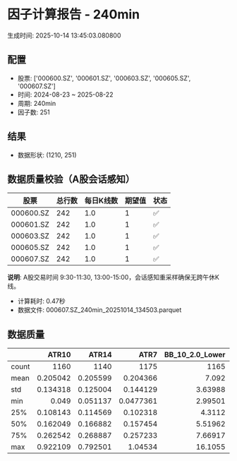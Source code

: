# 因子计算报告 - 240min

生成时间: 2025-10-14 13:45:03.080800

## 配置

- 股票: ['000600.SZ', '000601.SZ', '000603.SZ', '000605.SZ', '000607.SZ']
- 时间: 2024-08-23 ~ 2025-08-22
- 周期: 240min
- 因子数: 251

## 结果

- 数据形状: (1210, 251)

## 数据质量校验（A股会话感知）

| 股票 | 总行数 | 每日K线数 | 期望值 | 状态 |
|------|--------|----------|--------|------|
| 000600.SZ | 242 | 1.0 | 1 | ✅ |
| 000601.SZ | 242 | 1.0 | 1 | ✅ |
| 000603.SZ | 242 | 1.0 | 1 | ✅ |
| 000605.SZ | 242 | 1.0 | 1 | ✅ |
| 000607.SZ | 242 | 1.0 | 1 | ✅ |

**说明**: A股交易时间 9:30-11:30, 13:00-15:00，会话感知重采样确保无跨午休K线。
- 计算耗时: 0.47秒
- 数据文件: 000607.SZ_240min_20251014_134503.parquet

## 数据质量

|       |       ATR10 |       ATR14 |         ATR7 |   BB_10_2.0_Lower |   BB_10_2.0_Middle |   BB_10_2.0_Upper |   BB_10_2.0_Width |   BB_15_2.0_Lower |   BB_15_2.0_Middle |   BB_15_2.0_Upper |   BB_15_2.0_Width |   BB_20_2.0_Lower |   BB_20_2.0_Middle |   BB_20_2.0_Upper |   BB_20_2.0_Width |    BOLB_20 |     CCI10 |     CCI14 |     CCI20 |      EMA12 |      EMA15 |      EMA20 |       EMA3 |       EMA5 |       EMA8 |    FIXLB10 |     FIXLB3 |     FIXLB5 |     FIXLB8 |     FMAX10 |     FMAX15 |     FMAX20 |      FMAX5 |    FMEAN10 |    FMEAN15 |    FMEAN20 |     FMEAN5 |     FMIN10 |     FMIN15 |     FMIN20 |      FMIN5 |     FSTD10 |     FSTD15 |     FSTD20 |      FSTD5 |    LEXLB10 |     LEXLB3 |     LEXLB5 |     LEXLB8 |       MA10 |       MA15 |       MA20 |        MA3 |        MA5 |        MA8 |         MACD |   MACD_12_26_9 |   MACD_6_13_4 |   MACD_8_17_5 |     MACD_HIST |   MACD_SIGNAL |   MEANLB10 |    MEANLB3 |    MEANLB5 |    MEANLB8 |       MSTD10 |       MSTD15 |        MSTD5 |    Momentum1 |   Momentum10 |   Momentum12 |   Momentum15 |   Momentum20 |    Momentum3 |    Momentum5 |    Momentum8 |               OBV |   OBV_SMA10 |   OBV_SMA15 |   OBV_SMA20 |   OBV_SMA5 |   Position10 |   Position12 |   Position15 |   Position20 |   Position25 |   Position30 |   Position5 |   Position8 |       RAND |     RANDNX |      RANDX |      RPROB |    RPROBCX |    RPROBNX |     RPROBX |       RSI |     RSI10 |     RSI14 |      RSI7 |       STCX |       STOCH |   STOCH_10_14 |   STOCH_14_20 |   STOCH_7_10 |        STX |   TA_ADXR_14 |   TA_ADX_14 |   TA_APO_fastperiod12_matype0_slowperiod26 |   TA_AROONOSC_14 |   TA_AROON_14_down |   TA_AROON_14_up |   TA_CCI_14 |   TA_CDL2CROWS |   TA_CDL3BLACKCROWS |   TA_CDL3INSIDE |   TA_CDL3LINESTRIKE |   TA_CDL3OUTSIDE |   TA_CDL3STARSINSOUTH |   TA_CDL3WHITESOLDIERS |   TA_CDLABANDONEDBABY |   TA_CDLADVANCEBLOCK |   TA_CDLBELTHOLD |   TA_CDLBREAKAWAY |   TA_CDLCLOSINGMARUBOZU |   TA_CDLCONCEALBABYSWALL |   TA_CDLCOUNTERATTACK |   TA_CDLDARKCLOUDCOVER |   TA_CDLDOJI |   TA_CDLDOJISTAR |   TA_CDLDRAGONFLYDOJI |   TA_CDLENGULFING |   TA_CDLEVENINGDOJISTAR |   TA_CDLEVENINGSTAR |   TA_CDLGAPSIDESIDEWHITE |   TA_CDLGRAVESTONEDOJI |   TA_CDLHAMMER |   TA_CDLHANGINGMAN |   TA_CDLHARAMI |   TA_CDLHARAMICROSS |   TA_CDLHIGHWAVE |   TA_CDLHIKKAKE |   TA_CDLHOMINGPIGEON |   TA_CDLIDENTICAL3CROWS |   TA_CDLINNECK |   TA_CDLINVERTEDHAMMER |   TA_CDLKICKING |   TA_CDLKICKINGBYLENGTH |   TA_CDLLADDERBOTTOM |   TA_CDLLONGLEGGEDDOJI |   TA_CDLLONGLINE |   TA_CDLMARUBOZU |   TA_CDLMATCHINGLOW |   TA_CDLMATHOLD |   TA_CDLMORNINGDOJISTAR |   TA_CDLMORNINGSTAR |   TA_CDLONNECK |   TA_CDLPIERCING |   TA_CDLRICKSHAWMAN |   TA_CDLRISEFALL3METHODS |   TA_CDLSEPARATINGLINES |   TA_CDLSHOOTINGSTAR |   TA_CDLSHORTLINE |   TA_CDLSPINNINGTOP |   TA_CDLSTALLEDPATTERN |   TA_CDLSTICKSANDWICH |   TA_CDLTAKURI |   TA_CDLTASUKIGAP |   TA_CDLTHRUSTING |   TA_CDLTRISTAR |   TA_CDLUNIQUE3RIVER |   TA_CDLUPSIDEGAP2CROWS |   TA_CDLXSIDEGAP3METHODS |   TA_DEMA_10 |   TA_DEMA_20 |   TA_DEMA_5 |   TA_DX_14 |   TA_EMA_10 |   TA_EMA_20 |   TA_EMA_30 |   TA_EMA_5 |   TA_EMA_60 |   TA_KAMA_10 |   TA_KAMA_20 |   TA_MFI_14 |   TA_MIDPRICE_10 |   TA_MIDPRICE_20 |   TA_MIDPRICE_5 |   TA_MOM_10 |   TA_ROCP_10 |   TA_ROCR100_10 |   TA_ROCR_10 |   TA_ROC_10 |   TA_RSI_14 |     TA_SAR |   TA_SMA_10 |   TA_SMA_20 |   TA_SMA_30 |   TA_SMA_5 |   TA_SMA_60 |   TA_STOCHF_D |   TA_STOCHF_K |   TA_STOCHRSI_fastd_period3_fastk_period5_timeperiod14_D |   TA_STOCHRSI_fastd_period3_fastk_period5_timeperiod14_K |   TA_STOCH_D |   TA_STOCH_K |   TA_T3_10 |   TA_T3_20 |    TA_T3_5 |   TA_TEMA_10 |   TA_TEMA_20 |   TA_TEMA_5 |   TA_TRIMA_10 |   TA_TRIMA_20 |   TA_TRIMA_5 |   TA_TRIX_14 |   TA_ULTOSC_timeperiod17_timeperiod214_timeperiod328 |   TA_WILLR_14 |   TA_WMA_10 |   TA_WMA_20 |   TA_WMA_5 |   TRENDLB10 |     TRENDLB3 |     TRENDLB5 |    TRENDLB8 |     Trend10 |     Trend12 |     Trend15 |     Trend20 |     Trend25 |       Trend5 |      Trend8 |     VWAP10 |     VWAP15 |     VWAP20 |     VWAP25 |     VWAP30 |   Volume_Momentum10 |   Volume_Momentum15 |   Volume_Momentum20 |   Volume_Momentum25 |   Volume_Momentum30 |   Volume_Ratio10 |   Volume_Ratio15 |   Volume_Ratio20 |   Volume_Ratio25 |   Volume_Ratio30 |   WILLR14 |   WILLR18 |   WILLR21 |    WILLR9 |
|:------|------------:|------------:|-------------:|------------------:|-------------------:|------------------:|------------------:|------------------:|-------------------:|------------------:|------------------:|------------------:|-------------------:|------------------:|------------------:|-----------:|----------:|----------:|----------:|-----------:|-----------:|-----------:|-----------:|-----------:|-----------:|-----------:|-----------:|-----------:|-----------:|-----------:|-----------:|-----------:|-----------:|-----------:|-----------:|-----------:|-----------:|-----------:|-----------:|-----------:|-----------:|-----------:|-----------:|-----------:|-----------:|-----------:|-----------:|-----------:|-----------:|-----------:|-----------:|-----------:|-----------:|-----------:|-----------:|-------------:|---------------:|--------------:|--------------:|--------------:|--------------:|-----------:|-----------:|-----------:|-----------:|-------------:|-------------:|-------------:|-------------:|-------------:|-------------:|-------------:|-------------:|-------------:|-------------:|-------------:|------------------:|------------:|------------:|------------:|-----------:|-------------:|-------------:|-------------:|-------------:|-------------:|-------------:|------------:|------------:|-----------:|-----------:|-----------:|-----------:|-----------:|-----------:|-----------:|----------:|----------:|----------:|----------:|-----------:|------------:|--------------:|--------------:|-------------:|-----------:|-------------:|------------:|-------------------------------------------:|-----------------:|-------------------:|-----------------:|------------:|---------------:|--------------------:|----------------:|--------------------:|-----------------:|----------------------:|-----------------------:|----------------------:|---------------------:|-----------------:|------------------:|------------------------:|-------------------------:|----------------------:|-----------------------:|-------------:|-----------------:|----------------------:|------------------:|------------------------:|--------------------:|-------------------------:|-----------------------:|---------------:|-------------------:|---------------:|--------------------:|-----------------:|----------------:|---------------------:|------------------------:|---------------:|-----------------------:|----------------:|------------------------:|---------------------:|-----------------------:|-----------------:|-----------------:|--------------------:|----------------:|------------------------:|--------------------:|---------------:|-----------------:|--------------------:|-------------------------:|------------------------:|---------------------:|------------------:|--------------------:|-----------------------:|----------------------:|---------------:|------------------:|------------------:|----------------:|---------------------:|------------------------:|-------------------------:|-------------:|-------------:|------------:|-----------:|------------:|------------:|------------:|-----------:|------------:|-------------:|-------------:|------------:|-----------------:|-----------------:|----------------:|------------:|-------------:|----------------:|-------------:|------------:|------------:|-----------:|------------:|------------:|------------:|-----------:|------------:|--------------:|--------------:|---------------------------------------------------------:|---------------------------------------------------------:|-------------:|-------------:|-----------:|-----------:|-----------:|-------------:|-------------:|------------:|--------------:|--------------:|-------------:|-------------:|-----------------------------------------------------:|--------------:|------------:|------------:|-----------:|------------:|-------------:|-------------:|------------:|------------:|------------:|------------:|------------:|------------:|-------------:|------------:|-----------:|-----------:|-----------:|-----------:|-----------:|--------------------:|--------------------:|--------------------:|--------------------:|--------------------:|-----------------:|-----------------:|-----------------:|-----------------:|-----------------:|----------:|----------:|----------:|----------:|
| count | 1160        | 1140        | 1175         |        1165       |         1165       |        1165       |        1165       |        1140       |         1140       |        1140       |        1140       |        1115       |         1115       |        1115       |        1115       | 1210       | 1120      | 1080      | 1020      | 1210       | 1210       | 1210       | 1210       | 1210       | 1210       | 1210       | 1210       | 1210       | 1210       | 1165       | 1140       | 1115       | 1190       | 1210       | 1210       | 1210       | 1210       | 1210       | 1210       | 1210       | 1210       | 1210       | 1210       | 1210       | 1210       | 1210       | 1210       | 1210       | 1210       | 1165       | 1140       | 1115       | 1200       | 1190       | 1175       | 1045         |   1045         |  1135         |  1110         | 1045          |  1045         | 1210       | 1210       | 1210       | 1210       | 1165         | 1140         | 1190         | 1160         | 1160         | 1160         | 1160         | 1160         | 1160         | 1160         | 1160         |    1210           |  1165       |  1140       |  1115       | 1190       |  1165        |  1155        |  1140        |  1115        |  1090        |  1065        | 1190        | 1175        | 1210       | 1210       | 1210       | 1210       | 1210       | 1210       | 1210       | 1140      | 1160      | 1140      | 1175      | 1210       | 1125        |    1035       |     955       |    1090      | 1210       |   1075       |  1075       |                                 1155       |       1210       |         1210       |       1210       |   1080      |           1210 |                1210 |     1210        |                1210 |      1210        |            1195       |           1210         |           1210        |          1210        |       1210       |              1210 |              1210       |                     1210 |           1210        |            1210        |    1210      |      1210        |            1210       |       1210        |            1210         |         1210        |              1210        |            1210        |     1210       |          1210      |     1210       |        1210         |       1210       |     1210        |          1210        |                    1210 |    1210        |            1210        |            1210 |                    1210 |         1210         |              1210      |      1210        |      1210        |         1210        |            1210 |             1210        |         1210        |    1210        |      1210        |           1210      |                     1210 |             1210        |          1210        |        1210       |          1210       |            1210        |                  1210 |     1210       |      1210         |       1210        |    1210         |         1210         |                    1210 |             1210         |   1210       |   1210       |  1210       | 1210       |  1210       |  1210       |  1210       | 1210       |  1210       |   1165       |   1115       |  1210       |       1210       |       1210       |      1210       |  1210       |   1210       |      1210       |   1210       |  1160       |   1140      | 1210       |  1165       |  1115       |  1065       | 1190       |   915       |    1210       |    1210       |                                               1210       |                                               1210       |   1210       |   1210       | 1210       | 1210       | 1210       |   1210       |   1210       |  1210       |    1165       |    1115       |   1190       |   1210       |                                           1210       |     1145      |  1165       |  1115       | 1190       | 1165        | 1200         | 1190         | 1175        | 1165        | 1155        | 1140        | 1115        | 1090        | 1190         | 1175        | 1115       | 1115       | 1115       | 1115       | 1115       |        1160         |        1160         |        1160         |        1160         |        1160         |       1210       |       1210       |       1210       |       1210       |       1210       | 1145      | 1125      | 1110      | 1170      |
| mean  |    0.205042 |    0.205599 |    0.204366  |           7.092   |            7.13827 |           7.18454 |           7.13827 |           7.09098 |            7.14983 |           7.20868 |           7.14983 |           7.09258 |            7.16242 |           7.23226 |           7.16242 |    7.1208  |   21.6121 |   22.6268 |   22.4611 |    7.05257 |    7.03416 |    7.00361 |    7.10803 |    7.09557 |    7.07711 |    7.1208  |    7.1208  |    7.1208  |    7.1208  |    7.13827 |    7.14983 |    7.16242 |    7.12772 |    7.1208  |    7.1208  |    7.1208  |    7.1208  |    7.1208  |    7.1208  |    7.1208  |    7.1208  |    7.1208  |    7.1208  |    7.1208  |    7.1208  |    7.1208  |    7.1208  |    7.1208  |    7.1208  |    7.13827 |    7.14983 |    7.16242 |    7.12396 |    7.12772 |    7.13391 |    0.0906582 |      0.0906582 |     0.0467364 |     0.0612951 |   -0.00514062 |     0.0957988 |    7.1208  |    7.1208  |    7.1208  |    7.1208  |    0.243862  |    0.304574  |    0.169471  |    0.0252391 |    0.0252391 |    0.0252391 |    0.0252391 |    0.0252391 |    0.0252391 |    0.0252391 |    0.0252391 |       1.51704e+06 |     7.13827 |     7.14983 |     7.16242 |    7.12772 |     0.524246 |     0.527549 |     0.533292 |     0.543241 |     0.54093  |     0.539034 |    0.523548 |    0.523282 |    7.1208  |    7.1208  |    7.1208  |    7.1208  |    7.1208  |    7.1208  |    7.1208  |   54.2039 |   53.9142 |   54.2039 |   53.6228 |    7.1208  |   53.2976   |      51.6222  |      51.2395  |      52.378  |    7.1208  |     22.8122  |    22.8122  |                                    7.14279 |          7.1208  |            7.1208  |          7.1208  |     22.6268 |              0 |                   0 |        0.247934 |                   0 |         0.578512 |              53.0447  |              0.0826446 |              0.165289 |            -0.165289 |         -2.89256 |                 0 |                 2.89256 |                        0 |              0.165289 |              -0.330579 |      17.6033 |        -0.330579 |               2.89256 |          0.429752 |              -0.0826446 |           -0.330579 |                 0.247934 |               0.743802 |        3.38843 |            -5.3719 |       -0.14876 |           0.0495868 |          7.60331 |       -0.578512 |             0.743802 |                       0 |      -0.330579 |               0.991736 |               0 |                       0 |            0.0826446 |                14.4628 |         0.909091 |         0.495868 |            0.743802 |               0 |                0.165289 |            0.661157 |      -0.578512 |         0.330579 |              9.2562 |                        0 |               -0.247934 |            -0.743802 |           5.04132 |             6.19835 |              -0.165289 |                     0 |        2.80992 |        -0.0826446 |         -0.826446 |      -0.0826446 |            0.0826446 |                       0 |               -0.0826446 |      7.06484 |      7.00361 |     7.09557 |    7.1208  |     7.06484 |     7.00361 |     6.94366 |    7.09557 |     6.77657 |      7.13827 |      7.16242 |     7.1208  |          7.1208  |          7.1208  |         7.1208  |     7.1208  |      7.1208  |         7.1208  |      7.1208  |     2.52391 |     54.2039 |    7.1208  |     7.13827 |     7.16242 |     7.18175 |    7.12772 |     7.19927 |       7.1208  |       7.1208  |                                                  7.1208  |                                                  7.1208  |      7.1208  |      7.1208  |    7.1208  |    7.1208  |    7.1208  |      7.06484 |      7.00361 |     7.09557 |       7.13827 |       7.16242 |      7.12772 |      7.1208  |                                              7.1208  |      -46.9255 |     7.13827 |     7.16242 |    7.12772 |    0.194495 |    0.0631141 |    0.0927528 |    0.151    |    0.194495 |    0.237448 |    0.303078 |    0.397335 |    0.418866 |    0.0927528 |    0.151    |    7.24919 |    7.24919 |    7.24919 |    7.24919 |    7.24919 |           0.0252391 |           0.0252391 |           0.0252391 |           0.0252391 |           0.0252391 |          7.1208  |          7.1208  |          7.1208  |          7.1208  |          7.1208  |  -46.9255 |  -45.857  |  -45.6555 |  -47.6136 |
| std   |    0.134318 |    0.125004 |    0.144129  |           3.63988 |            3.66266 |           3.68595 |           3.66266 |           3.62546 |            3.65375 |           3.68275 |           3.65375 |           3.61253 |            3.645   |           3.67834 |           3.645   |    3.68204 |   88.8276 |   86.3257 |   86.614  |    3.63487 |    3.62368 |    3.60588 |    3.67179 |    3.6629  |    3.65048 |    3.68204 |    3.68204 |    3.68204 |    3.68204 |    3.66266 |    3.65375 |    3.645   |    3.67236 |    3.68204 |    3.68204 |    3.68204 |    3.68204 |    3.68204 |    3.68204 |    3.68204 |    3.68204 |    3.68204 |    3.68204 |    3.68204 |    3.68204 |    3.68204 |    3.68204 |    3.68204 |    3.68204 |    3.66266 |    3.65375 |    3.645   |    3.67688 |    3.67236 |    3.6663  |    0.24401   |      0.24401   |     0.194416  |     0.209275  |    0.089673   |     0.226491  |    3.68204 |    3.68204 |    3.68204 |    3.68204 |    0.258803  |    0.300872  |    0.196408  |    0.107582  |    0.107582  |    0.107582  |    0.107582  |    0.107582  |    0.107582  |    0.107582  |    0.107582  |       1.01837e+06 |     3.66266 |     3.65375 |     3.645   |    3.67236 |     0.324143 |     0.321989 |     0.317302 |     0.311957 |     0.300437 |     0.294965 |    0.329401 |    0.326058 |    3.68204 |    3.68204 |    3.68204 |    3.68204 |    3.68204 |    3.68204 |    3.68204 |   11.0731 |   13.5293 |   11.0731 |   16.45   |    3.68204 |   29.8498   |      20.3042  |      18.912   |      20.4814 |    3.68204 |      9.46365 |     9.46365 |                                    3.6592  |          3.68204 |            3.68204 |          3.68204 |     86.3257 |              0 |                   0 |       11.1359   |                   0 |         9.52099  |              25.1581  |              2.8748    |              4.0639   |             4.0639   |         38.3691  |                 0 |                33.5379  |                        0 |              4.0639   |               5.74246  |      38.1006 |        15.749    |              16.7667  |         18.9679   |               2.8748    |            5.74246  |                 6.42612  |               8.59581  |       18.1006  |            22.5556 |       22.6524  |          15.0982    |         34.3924  |       31.891    |             8.59581  |                       0 |       5.74246  |               9.91318  |               0 |                       0 |            2.8748    |                35.1871 |        41.7662   |        20.7331   |            8.59581  |               0 |                4.0639   |            8.10758  |       7.5871   |         5.74246  |             28.9937 |                        0 |                6.42612  |             8.59581  |          43.2284  |            40.911   |               4.0639   |                     0 |       16.5325  |         2.8748    |          9.05701  |       7.6087    |            2.8748    |                       0 |                2.8748    |      3.64256 |      3.60588 |     3.6629  |    3.68204 |     3.64256 |     3.60588 |     3.57305 |    3.6629  |     3.48887 |      3.66266 |      3.645   |     3.68204 |          3.68204 |          3.68204 |         3.68204 |     3.68204 |      3.68204 |         3.68204 |      3.68204 |    10.7582  |     11.0731 |    3.68204 |     3.66266 |     3.645   |     3.62648 |    3.67236 |     3.5711  |       3.68204 |       3.68204 |                                                  3.68204 |                                                  3.68204 |      3.68204 |      3.68204 |    3.68204 |    3.68204 |    3.68204 |      3.64256 |      3.60588 |     3.6629  |       3.66266 |       3.645   |      3.67236 |      3.68204 |                                              3.68204 |       31.9317 |     3.66266 |     3.645   |    3.67236 |    1.18812  |    0.862703  |    1.03016   |    1.14069  |    1.18812  |    1.22549  |    1.25658  |    1.28683  |    1.26766  |    1.03016   |    1.14069  |    3.66888 |    3.66888 |    3.66888 |    3.66888 |    3.66888 |           0.107582  |           0.107582  |           0.107582  |           0.107582  |           0.107582  |          3.68204 |          3.68204 |          3.68204 |          3.68204 |          3.68204 |   31.9317 |   31.426  |   31.0114 |   32.5492 |
| min   |    0.049    |    0.051137 |    0.0477361 |           2.99501 |            3.011   |           3.02699 |           3.011   |           3.01313 |            3.02733 |           3.04154 |           3.02733 |           3.0223  |            3.0355  |           3.0487  |           3.0355  |    2.88    | -310.853  | -207.837  | -257.367  |    2.92361 |    2.92484 |    2.9261  |    2.9075  |    2.91556 |    2.92062 |    2.88    |    2.88    |    2.88    |    2.88    |    3.011   |    3.02733 |    3.0355  |    2.938   |    2.88    |    2.88    |    2.88    |    2.88    |    2.88    |    2.88    |    2.88    |    2.88    |    2.88    |    2.88    |    2.88    |    2.88    |    2.88    |    2.88    |    2.88    |    2.88    |    3.011   |    3.02733 |    3.0355  |    2.91667 |    2.938   |    2.99625 |   -0.378777  |     -0.378777  |    -0.729087  |    -0.568962  |   -0.434817   |    -0.321852  |    2.88    |    2.88    |    2.88    |    2.88    |    0.0287518 |    0.0348056 |    0         |   -0.326681  |   -0.326681  |   -0.326681  |   -0.326681  |   -0.326681  |   -0.326681  |   -0.326681  |   -0.326681  | -374886           |     3.011   |     3.02733 |     3.0355  |    2.938   |     0        |     0        |     0        |     0        |     0        |     0        |    0        |    0        |    2.88    |    2.88    |    2.88    |    2.88    |    2.88    |    2.88    |    2.88    |   20.5965 |   16.4926 |   20.5965 |   13.7048 |    2.88    |    0.862573 |       8.98584 |       6.24983 |       5.521  |    2.88    |      7.32513 |     7.32513 |                                    3.01667 |          2.88    |            2.88    |          2.88    |   -207.837  |              0 |                   0 |     -100        |                   0 |      -100        |               1.98804 |              0         |              0        |          -100        |       -100       |                 0 |              -100       |                        0 |              0        |            -100        |       0      |      -100        |               0       |       -100        |            -100         |         -100        |              -100        |               0        |        0       |          -100      |     -100       |        -100         |       -100       |     -200        |             0        |                       0 |    -100        |               0        |               0 |                       0 |            0         |                 0      |      -100        |      -100        |            0        |               0 |                0        |            0        |    -100        |         0        |              0      |                        0 |             -100        |          -100        |        -100       |          -100       |            -100        |                     0 |        0       |      -100         |       -100        |    -100         |            0         |                       0 |             -100         |      2.9224  |      2.9261  |     2.91556 |    2.88    |     2.9224  |     2.9261  |     2.92738 |    2.91556 |     2.92868 |      3.011   |      3.0355  |     2.88    |          2.88    |          2.88    |         2.88    |     2.88    |      2.88    |         2.88    |      2.88    |   -32.6681  |     20.5965 |    2.88    |     3.011   |     3.0355  |     3.20067 |    2.938   |     3.50117 |       2.88    |       2.88    |                                                  2.88    |                                                  2.88    |      2.88    |      2.88    |    2.88    |    2.88    |    2.88    |      2.9224  |      2.9261  |     2.91556 |       3.011   |       3.0355  |      2.938   |      2.88    |                                              2.88    |     -100      |     3.011   |     3.0355  |    2.938   |   -2.63719  |   -1.1547    |   -1.76871   |   -2.30596  |   -2.63719  |   -2.77409  |   -2.89406  |   -2.94549  |   -3.3357   |   -1.76871   |   -2.30596  |    3.04279 |    3.04279 |    3.04279 |    3.04279 |    3.04279 |          -0.326681  |          -0.326681  |          -0.326681  |          -0.326681  |          -0.326681  |          2.88    |          2.88    |          2.88    |          2.88    |          2.88    | -100      | -100      | -100      | -100      |
| 25%   |    0.108143 |    0.114569 |    0.102318  |           4.3112  |            4.328   |           4.34427 |           4.328   |           4.28867 |            4.31917 |           4.34469 |           4.31917 |           4.26443 |            4.29825 |           4.32821 |           4.29825 |    4.3225  |  -41.0675 |  -36.641  |  -37.1479 |    4.28703 |    4.26937 |    4.24575 |    4.31904 |    4.3187  |    4.30905 |    4.3225  |    4.3225  |    4.3225  |    4.3225  |    4.328   |    4.31917 |    4.29825 |    4.326   |    4.3225  |    4.3225  |    4.3225  |    4.3225  |    4.3225  |    4.3225  |    4.3225  |    4.3225  |    4.3225  |    4.3225  |    4.3225  |    4.3225  |    4.3225  |    4.3225  |    4.3225  |    4.3225  |    4.328   |    4.31917 |    4.29825 |    4.32583 |    4.326   |    4.32688 |   -0.039213  |     -0.039213  |    -0.0432558 |    -0.0421098 |   -0.0407222  |    -0.0308135 |    4.3225  |    4.3225  |    4.3225  |    4.3225  |    0.0899444 |    0.117642  |    0.0601664 |   -0.0304939 |   -0.0304939 |   -0.0304939 |   -0.0304939 |   -0.0304939 |   -0.0304939 |   -0.0304939 |   -0.0304939 |  755277           |     4.328   |     4.31917 |     4.29825 |    4.326   |     0.208511 |     0.22967  |     0.24052  |     0.267261 |     0.286045 |     0.30137  |    0.209446 |    0.208422 |    4.3225  |    4.3225  |    4.3225  |    4.3225  |    4.3225  |    4.3225  |    4.3225  |   46.3842 |   44.4018 |   46.3842 |   41.705  |    4.3225  |   25.2525   |      37.0528  |      38.8809  |      36.3612 |    4.3225  |     15.66    |    15.66    |                                    4.32625 |          4.3225  |            4.3225  |          4.3225  |    -36.641  |              0 |                   0 |        0        |                   0 |         0        |              31.8852  |              0         |              0        |             0        |          0       |                 0 |                 0       |                        0 |              0        |               0        |       0      |         0        |               0       |          0        |               0         |            0        |                 0        |               0        |        0       |             0      |        0       |           0         |          0       |        0        |             0        |                       0 |       0        |               0        |               0 |                       0 |            0         |                 0      |         0        |         0        |            0        |               0 |                0        |            0        |       0        |         0        |              0      |                        0 |                0        |             0        |           0       |             0       |               0        |                     0 |        0       |         0         |          0        |       0         |            0         |                       0 |                0         |      4.2998  |      4.24575 |     4.3187  |    4.3225  |     4.2998  |     4.24575 |     4.19528 |    4.3187  |     4.08566 |      4.328   |      4.29825 |     4.3225  |          4.3225  |          4.3225  |         4.3225  |     4.3225  |      4.3225  |         4.3225  |      4.3225  |    -3.04939 |     46.3842 |    4.3225  |     4.328   |     4.29825 |     4.25467 |    4.326   |     4.17942 |       4.3225  |       4.3225  |                                                  4.3225  |                                                  4.3225  |      4.3225  |      4.3225  |    4.3225  |    4.3225  |    4.3225  |      4.2998  |      4.24575 |     4.3187  |       4.328   |       4.29825 |      4.326   |      4.3225  |                                              4.3225  |      -76.5957 |     4.328   |     4.29825 |    4.326   |   -0.809291 |   -0.83205   |   -0.85984   |   -0.835463 |   -0.809291 |   -0.743438 |   -0.693743 |   -0.602214 |   -0.586525 |   -0.85984   |   -0.835463 |    4.34741 |    4.34741 |    4.34741 |    4.34741 |    4.34741 |          -0.0304939 |          -0.0304939 |          -0.0304939 |          -0.0304939 |          -0.0304939 |          4.3225  |          4.3225  |          4.3225  |          4.3225  |          4.3225  |  -76.5957 |  -74.1379 |  -72.8547 |  -79.6267 |
| 50%   |    0.162049 |    0.166882 |    0.157454  |           5.51962 |            5.577   |           5.63797 |           5.577   |           5.51228 |            5.57533 |           5.64282 |           5.57533 |           5.51575 |            5.582   |           5.641   |           5.582   |    5.575   |   16.6635 |   14.391  |   14.8399 |    5.45919 |    5.44192 |    5.42322 |    5.56827 |    5.5358  |    5.49896 |    5.575   |    5.575   |    5.575   |    5.575   |    5.577   |    5.57533 |    5.582   |    5.58    |    5.575   |    5.575   |    5.575   |    5.575   |    5.575   |    5.575   |    5.575   |    5.575   |    5.575   |    5.575   |    5.575   |    5.575   |    5.575   |    5.575   |    5.575   |    5.575   |    5.577   |    5.57533 |    5.582   |    5.57667 |    5.58    |    5.5525  |    0.0573712 |      0.0573712 |     0.0320278 |     0.0397539 |   -0.00103065 |     0.0667138 |    5.575   |    5.575   |    5.575   |    5.575   |    0.150144  |    0.193772  |    0.101242  |    0.013836  |    0.013836  |    0.013836  |    0.013836  |    0.013836  |    0.013836  |    0.013836  |    0.013836  |       1.36076e+06 |     5.577   |     5.57533 |     5.582   |    5.58    |     0.559524 |     0.552941 |     0.557696 |     0.58427  |     0.586603 |     0.566667 |    0.545454 |    0.553957 |    5.575   |    5.575   |    5.575   |    5.575   |    5.575   |    5.575   |    5.575   |   53.7472 |   53.6706 |   53.7472 |   53.5294 |    5.575   |   57.81     |      55.1796  |      53.8873  |      54.6915 |    5.575   |     21.0721  |    21.0721  |                                    5.585   |          5.575   |            5.575   |          5.575   |     14.391  |              0 |                   0 |        0        |                   0 |         0        |              53.1443  |              0         |              0        |             0        |          0       |                 0 |                 0       |                        0 |              0        |               0        |       0      |         0        |               0       |          0        |               0         |            0        |                 0        |               0        |        0       |             0      |        0       |           0         |          0       |        0        |             0        |                       0 |       0        |               0        |               0 |                       0 |            0         |                 0      |         0        |         0        |            0        |               0 |                0        |            0        |       0        |         0        |              0      |                        0 |                0        |             0        |           0       |             0       |               0        |                     0 |        0       |         0         |          0        |       0         |            0         |                       0 |                0         |      5.47489 |      5.42322 |     5.5358  |    5.575   |     5.47489 |     5.42322 |     5.40311 |    5.5358  |     5.32944 |      5.577   |      5.582   |     5.575   |          5.575   |          5.575   |         5.575   |     5.575   |      5.575   |         5.575   |      5.575   |     1.3836  |     53.7472 |    5.575   |     5.577   |     5.582   |     5.54933 |    5.58    |     5.55617 |       5.575   |       5.575   |                                                  5.575   |                                                  5.575   |      5.575   |      5.575   |    5.575   |    5.575   |    5.575   |      5.47489 |      5.42322 |     5.5358  |       5.577   |       5.582   |      5.58    |      5.575   |                                              5.575   |      -44.6809 |     5.577   |     5.582   |    5.58    |    0.28209  |    0.102758  |    0.147485  |    0.217479 |    0.28209  |    0.290337 |    0.320803 |    0.430952 |    0.503529 |    0.147485  |    0.217479 |    5.70734 |    5.70734 |    5.70734 |    5.70734 |    5.70734 |           0.013836  |           0.013836  |           0.013836  |           0.013836  |           0.013836  |          5.575   |          5.575   |          5.575   |          5.575   |          5.575   |  -44.6809 |  -42.2222 |  -41.5097 |  -44.9359 |
| 75%   |    0.262542 |    0.268887 |    0.257233  |           7.66917 |            7.716   |           7.75765 |           7.716   |           7.62019 |            7.6765  |           7.73314 |           7.6765  |           7.59427 |            7.6385  |           7.70991 |           7.6385  |    7.72    |   73.7785 |   74.3088 |   72.7999 |    7.63803 |    7.62876 |    7.61967 |    7.69547 |    7.67498 |    7.65516 |    7.72    |    7.72    |    7.72    |    7.72    |    7.716   |    7.6765  |    7.6385  |    7.708   |    7.72    |    7.72    |    7.72    |    7.72    |    7.72    |    7.72    |    7.72    |    7.72    |    7.72    |    7.72    |    7.72    |    7.72    |    7.72    |    7.72    |    7.72    |    7.72    |    7.716   |    7.6765  |    7.6385  |    7.70917 |    7.708   |    7.705   |    0.162912  |      0.162912  |     0.0923338 |     0.118279  |    0.0275451  |     0.164529  |    7.72    |    7.72    |    7.72    |    7.72    |    0.303784  |    0.390273  |    0.198393  |    0.0635451 |    0.0635451 |    0.0635451 |    0.0635451 |    0.0635451 |    0.0635451 |    0.0635451 |    0.0635451 |       2.25652e+06 |     7.716   |     7.6765  |     7.6385  |    7.708   |     0.819277 |     0.823529 |     0.819939 |     0.822876 |     0.788316 |     0.789474 |    0.840753 |    0.821429 |    7.72    |    7.72    |    7.72    |    7.72    |    7.72    |    7.72    |    7.72    |   60.944  |   62.4252 |   60.944  |   64.1281 |    7.72    |   80.117    |      66.1524  |      65.7645  |      68.3401 |    7.72    |     28.0304  |    28.0304  |                                    7.70333 |          7.72    |            7.72    |          7.72    |     74.3088 |              0 |                   0 |        0        |                   0 |         0        |              72.1437  |              0         |              0        |             0        |          0       |                 0 |                 0       |                        0 |              0        |               0        |       0      |         0        |               0       |          0        |               0         |            0        |                 0        |               0        |        0       |             0      |        0       |           0         |          0       |        0        |             0        |                       0 |       0        |               0        |               0 |                       0 |            0         |                 0      |         0        |         0        |            0        |               0 |                0        |            0        |       0        |         0        |              0      |                        0 |                0        |             0        |           0       |             0       |               0        |                     0 |        0       |         0         |          0        |       0         |            0         |                       0 |                0         |      7.65521 |      7.61967 |     7.67498 |    7.72    |     7.65521 |     7.61967 |     7.63887 |    7.67498 |     7.58361 |      7.716   |      7.6385  |     7.72    |          7.72    |          7.72    |         7.72    |     7.72    |      7.72    |         7.72    |      7.72    |     6.35451 |     60.944  |    7.72    |     7.716   |     7.6385  |     7.62767 |    7.708   |     7.70442 |       7.72    |       7.72    |                                                  7.72    |                                                  7.72    |      7.72    |      7.72    |    7.72    |    7.72    |    7.72    |      7.65521 |      7.61967 |     7.67498 |       7.716   |       7.6385  |      7.708   |      7.72    |                                              7.72    |      -18.3099 |     7.716   |     7.6385  |    7.708   |    1.10547  |    0.960987  |    0.982798  |    1.05205  |    1.10547  |    1.18336  |    1.23162  |    1.30397  |    1.29327  |    0.982798  |    1.05205  |    7.74275 |    7.74275 |    7.74275 |    7.74275 |    7.74275 |           0.0635451 |           0.0635451 |           0.0635451 |           0.0635451 |           0.0635451 |          7.72    |          7.72    |          7.72    |          7.72    |          7.72    |  -18.3099 |  -17.5824 |  -18.986  |  -18.0455 |
| max   |    0.922109 |    0.792501 |    1.04534   |          16.1055  |           16.178   |          16.2505  |          16.178   |          15.9303  |           16.0067  |          16.0902  |          16.0067  |          15.9005  |           15.979   |          16.0575  |          15.979   |   16.74    |  397.419  |  349.855  |  329.337  |   16.0266  |   15.9935  |   15.9436  |   16.4458  |   16.329   |   16.1693  |   16.74    |   16.74    |   16.74    |   16.74    |   16.178   |   16.0067  |   15.979   |   16.358   |   16.74    |   16.74    |   16.74    |   16.74    |   16.74    |   16.74    |   16.74    |   16.74    |   16.74    |   16.74    |   16.74    |   16.74    |   16.74    |   16.74    |   16.74    |   16.74    |   16.178   |   16.0067  |   15.979   |   16.5067  |   16.358   |   16.1913  |    1.75937   |      1.75937   |     1.61521   |     1.63373   |    0.565017   |     1.38111   |   16.74    |   16.74    |   16.74    |   16.74    |    2.02849   |    2.23345   |    1.76242   |    0.673913  |    0.673913  |    0.673913  |    0.673913  |    0.673913  |    0.673913  |    0.673913  |    0.673913  |       4.57923e+06 |    16.178   |    16.0067  |    15.979   |   16.358   |     1        |     1        |     1        |     1        |     1        |     1        |    1        |    1        |   16.74    |   16.74    |   16.74    |   16.74    |   16.74    |   16.74    |   16.74    |   90.1834 |   93.3395 |   90.1834 |   97.2492 |   16.74    |  100        |      93.153   |      89.5113  |      93.4573 |   16.74    |     55.6399  |    55.6399  |                                   16.1358  |         16.74    |           16.74    |         16.74    |    349.855  |              0 |                   0 |      100        |                   0 |       100        |              99.948   |            100         |            100        |             0        |        100       |                 0 |               100       |                        0 |            100        |               0        |     100      |       100        |             100       |        100        |               0         |            0        |               100        |             100        |      100       |             0      |      100       |         100         |        100       |      200        |           100        |                       0 |       0        |             100        |               0 |                       0 |          100         |               100      |       100        |       100        |          100        |               0 |              100        |          100        |       0        |       100        |            100      |                        0 |              100        |             0        |         100       |           100       |               0        |                     0 |      100       |         0         |          0        |     100         |          100         |                       0 |                0         |     16.0951  |     15.9436  |    16.329   |   16.74    |    16.0951  |    15.9436  |    15.8349  |   16.329   |    15.4817  |     16.178   |     15.979   |    16.74    |         16.74    |         16.74    |        16.74    |    16.74    |     16.74    |        16.74    |     16.74    |    67.3913  |     90.1834 |   16.74    |    16.178   |    15.979   |    15.975   |   16.358   |    15.5328  |      16.74    |      16.74    |                                                 16.74    |                                                 16.74    |     16.74    |     16.74    |   16.74    |   16.74    |   16.74    |     16.0951  |     15.9436  |    16.329   |      16.178   |      15.979   |     16.358   |     16.74    |                                             16.74    |       -0      |    16.178   |    15.979   |   16.358   |    2.84605  |    1.1547    |    1.78885   |    2.47487  |    2.84605  |    3.00194  |    3.34049  |    3.6482   |    3.73638  |    1.78885   |    2.47487  |   16.1012  |   16.1012  |   16.1012  |   16.1012  |   16.1012  |           0.673913  |           0.673913  |           0.673913  |           0.673913  |           0.673913  |         16.74    |         16.74    |         16.74    |         16.74    |         16.74    |   -0      |   -0      |   -0      |   -0      |